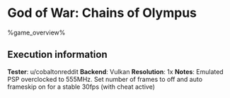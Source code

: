 # God of War: Chains of Olympus 

%game_overview%

## Execution information

**Tester**: u/cobaltonreddit
**Backend**: Vulkan
**Resolution**: 1x
**Notes**: Emulated PSP overclocked to 555MHz. Set number of frames to off and auto frameskip on for a stable 30fps (with cheat active)